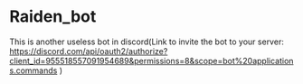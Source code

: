 # Raiden_bot
This is another useless bot in discord(Link to invite the bot to your server: https://discord.com/api/oauth2/authorize?client_id=955518557091954689&permissions=8&scope=bot%20applications.commands )
